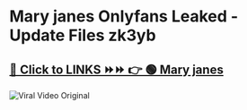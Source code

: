 
 # Mary janes Onlyfans Leaked - Update Files zk3yb

## <h2><a href="https://clipsfans.com/Mary_janes&ref=git">🔗 Click to LINKS ⏩⏩ 👉 🟢 Mary janes </a></h2>

<a href="https://clipsfans.com/Mary_janes&ref=git" rel="nofollow" data-target="animated-image.originalLink"><img src="https://i.ibb.co.com/xMMVF88/686577567.gif" alt="Viral Video Original" style="max-width: 100%; display: inline-block;" data-target="animated-image.originalImage"></a>

